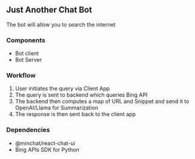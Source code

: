 ## Just Another Chat Bot
The bot will allow you to search the internet

### Components
- Bot client 
- Bot Server

### Workflow
1. User initiates the query via Client App
2. The query is sent to backend which queries Bing API
3. The backend then computes a map of URL and Snippet and send it to OpenAI/Llama for Summarization
4. The response is then sent back to the client app

### Dependencies
- @minchat/react-chat-ui
- Bing APIs SDK for Python

